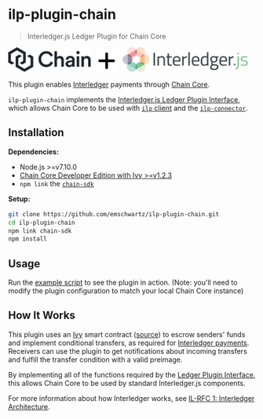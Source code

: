 # ilp-plugin-chain
> Interledger.js Ledger Plugin for Chain Core

<a href="https://chain.com"><img src="./images/chain.png" alt="Chain Core" height="50px" /></a><img height="45" hspace="5" /><img src="./images/plus.png" height="45" /><img height="45" hspace="5" /><a href="https://interledger.org"><img src="./images/interledgerjs.png" alt="Interledger.js" height="50px" /></a>


This plugin enables [Interledger](https://interledger.org) payments through [Chain Core](https://chain.com).

`ilp-plugin-chain` implements the [Interledger.js Ledger Plugin Interface](https://github.com/interledger/rfcs/blob/master/0004-ledger-plugin-interface/0004-ledger-plugin-interface.md), which allows Chain Core to be used with [`ilp` client](https://github.com/interledgerjs/ilp) and the [`ilp-connector`](https://github.com/interledgerjs/ilp-connector).

## Installation

**Dependencies:**

- Node.js >=v7.10.0
- [Chain Core Developer Edition with Ivy >=v1.2.3](https://chain.com/docs/1.2/ivy-playground/install)
- `npm link` the [`chain-sdk`](https://github.com/chain/chain/tree/ivy/sdk/node)

**Setup:**

```sh
git clone https://github.com/emschwartz/ilp-plugin-chain.git
cd ilp-plugin-chain
npm link chain-sdk
npm install
```

## Usage

Run the [example script](./examples/pluginFunctionality.js) to see the plugin in action. (Note: you'll need to modify the plugin configuration to match your local Chain Core instance)

## How It Works

This plugin uses an [Ivy](https://chain.com/docs/1.2/ivy-playground/tutorial) smart contract ([source](./src/escrow.js#L7-L25)) to escrow senders' funds and implement conditional transfers, as required for [Interledger payments](https://github.com/interledger/rfcs/blob/master/0001-interledger-architecture/0001-interledger-architecture.md). Receivers can use the plugin to get notifications about incoming transfers and fulfill the transfer condition with a valid preimage.

By implementing all of the functions required by the [Ledger Plugin Interface](https://github.com/interledger/rfcs/blob/master/0004-ledger-plugin-interface/0004-ledger-plugin-interface.md), this allows Chain Core to be used by standard Interledger.js components.

For more information about how Interledger works, see [IL-RFC 1: Interledger Architecture](https://github.com/interledger/rfcs/blob/master/0001-interledger-architecture/0001-interledger-architecture.md).

